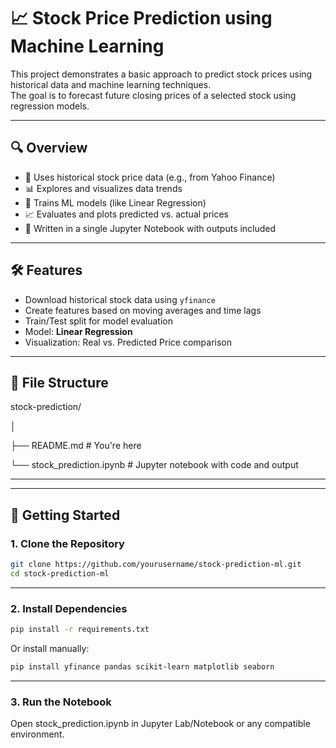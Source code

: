 # 📈 Stock Price Prediction using Machine Learning

This project demonstrates a basic approach to predict stock prices using historical data and machine learning techniques.  
The goal is to forecast future closing prices of a selected stock using regression models.

---

## 🔍 Overview

- 📅 Uses historical stock price data (e.g., from Yahoo Finance)
- 📊 Explores and visualizes data trends
- 🤖 Trains ML models (like Linear Regression)
- 📈 Evaluates and plots predicted vs. actual prices
- 💾 Written in a single Jupyter Notebook with outputs included

---

## 🛠️ Features

- Download historical stock data using `yfinance`
- Create features based on moving averages and time lags
- Train/Test split for model evaluation
- Model: **Linear Regression**
- Visualization: Real vs. Predicted Price comparison

---

## 📂 File Structure

stock-prediction/

│

├── README.md # You're here

└── stock_prediction.ipynb # Jupyter notebook with code and output

---


---

## 🚀 Getting Started

### 1. Clone the Repository

```bash
git clone https://github.com/yourusername/stock-prediction-ml.git
cd stock-prediction-ml
```

---

### 2. Install Dependencies
```bash
pip install -r requirements.txt
```

Or install manually:

```bash
pip install yfinance pandas scikit-learn matplotlib seaborn
```

---

### 3. Run the Notebook
Open stock_prediction.ipynb in Jupyter Lab/Notebook or any compatible environment.

